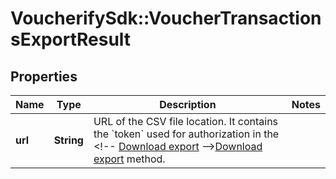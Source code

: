 # VoucherifySdk::VoucherTransactionsExportResult

## Properties

| Name | Type | Description | Notes |
| ---- | ---- | ----------- | ----- |
| **url** | **String** | URL of the CSV file location. It contains the &#x60;token&#x60; used for authorization in the &lt;!-- [Download export](OpenAPI.json/paths/~1exports~1{export_Id}/get) --&gt;[Download export](ref:download-export) method. |  |

